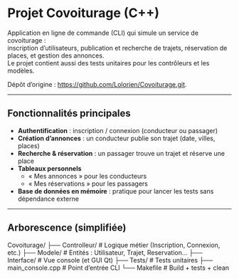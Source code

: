 # Projet Covoiturage (C++)

Application en ligne de commande (CLI) qui simule un service de covoiturage :  
inscription d’utilisateurs, publication et recherche de trajets, réservation de places, et gestion des annonces.  
Le projet contient aussi des tests unitaires pour les contrôleurs et les modèles.

Dépôt d’origine : <https://github.com/Lolorien/Covoiturage.git>.

---

## Fonctionnalités principales
- **Authentification** : inscription / connexion (conducteur ou passager)  
- **Création d’annonces** : un conducteur publie son trajet (date, villes, places)  
- **Recherche & réservation** : un passager trouve un trajet et réserve une place  
- **Tableaux personnels**  
  - « Mes annonces » pour les conducteurs  
  - « Mes réservations » pour les passagers  
- **Base de données en mémoire** : pratique pour lancer les tests sans dépendance externe  

---

## Arborescence (simplifiée)
Covoiturage/
├── Controlleur/ # Logique métier (Inscription, Connexion, etc.)
├── Modele/ # Entités : Utilisateur, Trajet, Reservation…
├── Interface/ # Vue console (et GUI Qt)
├── Tests/ # Tests unitaires
├── main_console.cpp # Point d’entrée CLI
└── Makefile # Build + tests + clean

